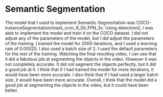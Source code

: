 # Semantic Segmentation 

The model that I used to implement Semantic Segmentation was COCO-InstanceSegmentation/mask_rcnn_R_50_FPN_3x. Using detectron2, I was able to implement the model and train it on the COCO dataset. I did not adjust any of the parameters of the model, but I did adjust the parameters of the training. I trained the model for 2000 iterations, and I used a learning rate of 0.00025. I also used a batch size of 2. I used the default parameters for the rest of the training. Watching the final resulting video, I can see that it did a fabolous job at segmenting the objects in the video. However it was not completely accurate. It did not segment the objects perfectly, but it did a good job at it. I think that if I had trained the model for more iterations, it would have been more accurate. I also think that if I had used a larger batch size, it would have been more accurate. Overall, I think that the model did a good job at segmenting the objects in the video, but it could have been better.